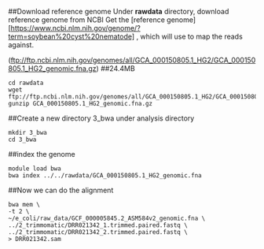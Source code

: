 ##Download reference genome
Under **rawdata** directory, download reference genome from NCBI
Get the [reference genome][https://www.ncbi.nlm.nih.gov/genome/?term=soybean%20cyst%20nematode] , which will use to map the reads against.

(ftp://ftp.ncbi.nlm.nih.gov/genomes/all/GCA_000150805.1_HG2/GCA_000150805.1_HG2_genomic.fna.gz) ##24.4MB
```
cd rawdata
wget ftp://ftp.ncbi.nlm.nih.gov/genomes/all/GCA_000150805.1_HG2/GCA_000150805.1_HG2_genomic.fna.gz
gunzip GCA_000150805.1_HG2_genomic.fna.gz
```
##Create a new directory 3_bwa under analysis directory
```
mkdir 3_bwa
cd 3_bwa
```
##index the genome
```
module load bwa
bwa index ../../rawdata/GCA_000150805.1_HG2_genomic.fna
```
##Now we can do the alignment
```
bwa mem \
-t 2 \
~/e_coli/raw_data/GCF_000005845.2_ASM584v2_genomic.fna \
../2_trimmomatic/DRR021342_1.trimmed.paired.fastq \
../2_trimmomatic/DRR021342_2.trimmed.paired.fastq \
> DRR021342.sam
```
